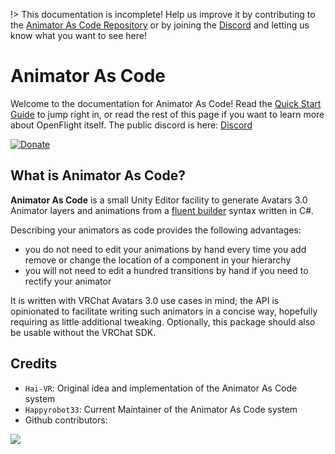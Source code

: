 !> This documentation is incomplete! Help us improve it by contributing to the [Animator As Code Repository](https://github.com/Happyrobot33/av3-animator-as-code) or by joining the [Discord](https://discord.gg/XrJsUfwqkf) and letting us know what you want to see here!
# Animator As Code
Welcome to the documentation for Animator As Code! Read the [Quick Start Guide](QUICKSTART.md) to jump right in, or read the rest of this page if you want to learn more about OpenFlight itself. The public discord is here: [Discord](https://discord.gg/XrJsUfwqkf)

[![Donate](https://liberapay.com/assets/widgets/donate.svg)](https://liberapay.com/Happyrobot33/donate)

## What is Animator As Code?
**Animator As Code** is a small Unity Editor facility to generate Avatars 3.0 Animator layers and animations from a [fluent builder](https://en.wikipedia.org/wiki/Fluent_interface) syntax written in C#.

Describing your animators as code provides the following advantages:

- you do not need to edit your animations by hand every time you add remove or change the location of a component in your hierarchy
- you will not need to edit a hundred transitions by hand if you need to rectify your animator

It is written with VRChat Avatars 3.0 use cases in mind; the API is opinionated to facilitate writing such animators in a concise way, hopefully requiring as little additional tweaking. Optionally, this package should also be usable without the VRChat SDK.

## Credits
- `Hai-VR`: Original idea and implementation of the Animator As Code system
- `Happyrobot33`: Current Maintainer of the Animator As Code system
- Github contributors: <br>
<a href="https://github.com/Happyrobot33/av3-animator-as-code/graphs/contributors">
  <img src="https://contrib.rocks/image?repo=Happyrobot33/av3-animator-as-code" />
</a>
